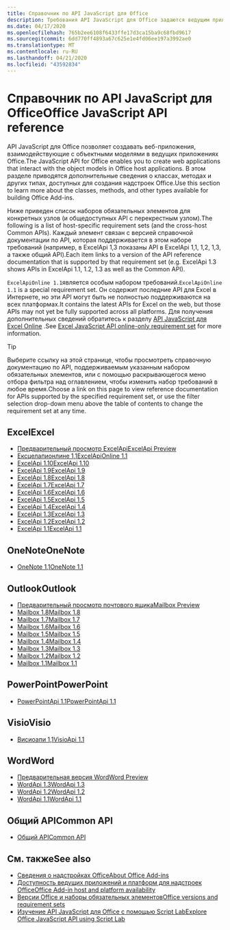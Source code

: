 ```yaml
---
title: Справочник по API JavaScript для Office
description: Требования API JavaScript для Office задаются ведущим приложением.
ms.date: 04/17/2020
ms.openlocfilehash: 765b2ee6108f6433ffe17d3ca15ba9c68fbd9617
ms.sourcegitcommit: 6dd770ff4893a67c625e1e4fd06ee197a3992ae0
ms.translationtype: MT
ms.contentlocale: ru-RU
ms.lasthandoff: 04/21/2020
ms.locfileid: "43592834"
---
```

# <a name="office-javascript-api-reference"></a><span data-ttu-id="7ca4f-103">Справочник по API JavaScript для Office</span><span class="sxs-lookup"><span data-stu-id="7ca4f-103">Office JavaScript API reference</span></span>

<span data-ttu-id="7ca4f-104">API JavaScript для Office позволяет создавать веб-приложения, взаимодействующие с объектными моделями в ведущих приложениях Office.</span><span class="sxs-lookup"><span data-stu-id="7ca4f-104">The JavaScript API for Office enables you to create web applications that interact with the object models in Office host applications.</span></span> <span data-ttu-id="7ca4f-105">В этом разделе приводятся дополнительные сведения о классах, методах и других типах, доступных для создания надстроек Office.</span><span class="sxs-lookup"><span data-stu-id="7ca4f-105">Use this section to learn more about the classes, methods, and other types available for building Office Add-ins.</span></span>

<span data-ttu-id="7ca4f-106">Ниже приведен список наборов обязательных элементов для конкретных узлов (и общедоступных API с перекрестным узлом).</span><span class="sxs-lookup"><span data-stu-id="7ca4f-106">The following is a list of host-specific requirement sets (and the cross-host Common APIs).</span></span> <span data-ttu-id="7ca4f-107">Каждый элемент связан с версией справочной документации по API, которая поддерживается в этом наборе требований (например, в ExcelApi 1,3 показаны API в ExcelApi 1,1, 1,2, 1,3, а также общий API).</span><span class="sxs-lookup"><span data-stu-id="7ca4f-107">Each item links to a version of the API reference documentation that is supported by that requirement set (e.g. ExcelApi 1.3 shows APIs in ExcelApi 1.1, 1.2, 1.3 as well as the Common API).</span></span>

<span data-ttu-id="7ca4f-108">`ExcelApiOnline 1.1`является особым набором требований.</span><span class="sxs-lookup"><span data-stu-id="7ca4f-108">`ExcelApiOnline 1.1` is a special requirement set.</span></span> <span data-ttu-id="7ca4f-109">Он содержит последние API для Excel в Интернете, но эти API могут быть не полностью поддерживаются на всех платформах.</span><span class="sxs-lookup"><span data-stu-id="7ca4f-109">It contains the latest APIs for Excel on the web, but those APIs may not yet be fully supported across all platforms.</span></span> <span data-ttu-id="7ca4f-110">Для получения дополнительных сведений обратитесь к разделу [API JavaScript для Excel Online](/office/dev/add-ins/reference/requirement-sets/excel-api-online-requirement-set) .</span><span class="sxs-lookup"><span data-stu-id="7ca4f-110">See [Excel JavaScript API online-only requirement set](/office/dev/add-ins/reference/requirement-sets/excel-api-online-requirement-set) for more information.</span></span>

> [!TIP]
> <span data-ttu-id="7ca4f-111">Выберите ссылку на этой странице, чтобы просмотреть справочную документацию по API, поддерживаемым указанным набором обязательных элементов, или с помощью раскрывающегося меню отбора фильтра над оглавлением, чтобы изменить набор требований в любое время.</span><span class="sxs-lookup"><span data-stu-id="7ca4f-111">Choose a link on this page to view reference documentation for APIs supported by the specified requirement set, or use the filter selection drop-down menu above the table of contents to change the requirement set at any time.</span></span>

## <a name="excel"></a><span data-ttu-id="7ca4f-112">Excel</span><span class="sxs-lookup"><span data-stu-id="7ca4f-112">Excel</span></span>

- [<span data-ttu-id="7ca4f-113">Предварительный просмотр ExcelApi</span><span class="sxs-lookup"><span data-stu-id="7ca4f-113">ExcelApi Preview</span></span>](/javascript/api/excel?view=excel-js-preview)
- [<span data-ttu-id="7ca4f-114">Ексцелапионлине 1,1</span><span class="sxs-lookup"><span data-stu-id="7ca4f-114">ExcelApiOnline 1.1</span></span>](/javascript/api/excel?view=excel-js-online)
- [<span data-ttu-id="7ca4f-115">ExcelApi 1.10</span><span class="sxs-lookup"><span data-stu-id="7ca4f-115">ExcelApi 1.10</span></span>](/javascript/api/excel?view=excel-js-1.10)
- [<span data-ttu-id="7ca4f-116">ExcelApi 1.9</span><span class="sxs-lookup"><span data-stu-id="7ca4f-116">ExcelApi 1.9</span></span>](/javascript/api/excel?view=excel-js-1.9)
- [<span data-ttu-id="7ca4f-117">ExcelApi 1.8</span><span class="sxs-lookup"><span data-stu-id="7ca4f-117">ExcelApi 1.8</span></span>](/javascript/api/excel?view=excel-js-1.8)
- [<span data-ttu-id="7ca4f-118">ExcelApi 1.7</span><span class="sxs-lookup"><span data-stu-id="7ca4f-118">ExcelApi 1.7</span></span>](/javascript/api/excel?view=excel-js-1.7)
- [<span data-ttu-id="7ca4f-119">ExcelApi 1.6</span><span class="sxs-lookup"><span data-stu-id="7ca4f-119">ExcelApi 1.6</span></span>](/javascript/api/excel?view=excel-js-1.6)
- [<span data-ttu-id="7ca4f-120">ExcelApi 1.5</span><span class="sxs-lookup"><span data-stu-id="7ca4f-120">ExcelApi 1.5</span></span>](/javascript/api/excel?view=excel-js-1.5)
- [<span data-ttu-id="7ca4f-121">ExcelApi 1.4</span><span class="sxs-lookup"><span data-stu-id="7ca4f-121">ExcelApi 1.4</span></span>](/javascript/api/excel?view=excel-js-1.4)
- [<span data-ttu-id="7ca4f-122">ExcelApi 1.3</span><span class="sxs-lookup"><span data-stu-id="7ca4f-122">ExcelApi 1.3</span></span>](/javascript/api/excel?view=excel-js-1.3)
- [<span data-ttu-id="7ca4f-123">ExcelApi 1.2</span><span class="sxs-lookup"><span data-stu-id="7ca4f-123">ExcelApi 1.2</span></span>](/javascript/api/excel?view=excel-js-1.2)
- [<span data-ttu-id="7ca4f-124">ExcelApi 1.1</span><span class="sxs-lookup"><span data-stu-id="7ca4f-124">ExcelApi 1.1</span></span>](/javascript/api/excel?view=excel-js-1.1)

## <a name="onenote"></a><span data-ttu-id="7ca4f-125">OneNote</span><span class="sxs-lookup"><span data-stu-id="7ca4f-125">OneNote</span></span>

- [<span data-ttu-id="7ca4f-126">OneNote 1,1</span><span class="sxs-lookup"><span data-stu-id="7ca4f-126">OneNote 1.1</span></span>](/javascript/api/onenote?view=onenote-js-1.1)

## <a name="outlook"></a><span data-ttu-id="7ca4f-127">Outlook</span><span class="sxs-lookup"><span data-stu-id="7ca4f-127">Outlook</span></span>

- [<span data-ttu-id="7ca4f-128">Предварительный просмотр почтового ящика</span><span class="sxs-lookup"><span data-stu-id="7ca4f-128">Mailbox Preview</span></span>](/javascript/api/outlook?view=outlook-js-preview)
- [<span data-ttu-id="7ca4f-129">Mailbox 1.8</span><span class="sxs-lookup"><span data-stu-id="7ca4f-129">Mailbox 1.8</span></span>](/javascript/api/outlook?view=outlook-js-1.8)
- [<span data-ttu-id="7ca4f-130">Mailbox 1.7</span><span class="sxs-lookup"><span data-stu-id="7ca4f-130">Mailbox 1.7</span></span>](/javascript/api/outlook?view=outlook-js-1.7)
- [<span data-ttu-id="7ca4f-131">Mailbox 1.6</span><span class="sxs-lookup"><span data-stu-id="7ca4f-131">Mailbox 1.6</span></span>](/javascript/api/outlook?view=outlook-js-1.6)
- [<span data-ttu-id="7ca4f-132">Mailbox 1.5</span><span class="sxs-lookup"><span data-stu-id="7ca4f-132">Mailbox 1.5</span></span>](/javascript/api/outlook?view=outlook-js-1.5)
- [<span data-ttu-id="7ca4f-133">Mailbox 1.4</span><span class="sxs-lookup"><span data-stu-id="7ca4f-133">Mailbox 1.4</span></span>](/javascript/api/outlook?view=outlook-js-1.4)
- [<span data-ttu-id="7ca4f-134">Mailbox 1.3</span><span class="sxs-lookup"><span data-stu-id="7ca4f-134">Mailbox 1.3</span></span>](/javascript/api/outlook?view=outlook-js-1.3)
- [<span data-ttu-id="7ca4f-135">Mailbox 1.2</span><span class="sxs-lookup"><span data-stu-id="7ca4f-135">Mailbox 1.2</span></span>](/javascript/api/outlook?view=outlook-js-1.2)
- [<span data-ttu-id="7ca4f-136">Mailbox 1.1</span><span class="sxs-lookup"><span data-stu-id="7ca4f-136">Mailbox 1.1</span></span>](/javascript/api/outlook?view=outlook-js-1.1)

## <a name="powerpoint"></a><span data-ttu-id="7ca4f-137">PowerPoint</span><span class="sxs-lookup"><span data-stu-id="7ca4f-137">PowerPoint</span></span>

- [<span data-ttu-id="7ca4f-138">PowerPointApi 1.1</span><span class="sxs-lookup"><span data-stu-id="7ca4f-138">PowerPointApi 1.1</span></span>](/javascript/api/powerpoint?view=powerpoint-js-1.1)

## <a name="visio"></a><span data-ttu-id="7ca4f-139">Visio</span><span class="sxs-lookup"><span data-stu-id="7ca4f-139">Visio</span></span>

- [<span data-ttu-id="7ca4f-140">Висиоапи 1,1</span><span class="sxs-lookup"><span data-stu-id="7ca4f-140">VisioApi 1.1</span></span>](/javascript/api/visio?view=visio-js-1.1)

## <a name="word"></a><span data-ttu-id="7ca4f-141">Word</span><span class="sxs-lookup"><span data-stu-id="7ca4f-141">Word</span></span>

- [<span data-ttu-id="7ca4f-142">Предварительная версия Word</span><span class="sxs-lookup"><span data-stu-id="7ca4f-142">Word Preview</span></span>](/javascript/api/word?view=word-js-preview)
- [<span data-ttu-id="7ca4f-143">WordApi 1.3</span><span class="sxs-lookup"><span data-stu-id="7ca4f-143">WordApi 1.3</span></span>](/javascript/api/word?view=word-js-1.3)
- [<span data-ttu-id="7ca4f-144">WordApi 1.2</span><span class="sxs-lookup"><span data-stu-id="7ca4f-144">WordApi 1.2</span></span>](/javascript/api/word?view=word-js-1.2)
- [<span data-ttu-id="7ca4f-145">WordApi 1.1</span><span class="sxs-lookup"><span data-stu-id="7ca4f-145">WordApi 1.1</span></span>](/javascript/api/word?view=word-js-1.1)

## <a name="common-api"></a><span data-ttu-id="7ca4f-146">Общий API</span><span class="sxs-lookup"><span data-stu-id="7ca4f-146">Common API</span></span>

- [<span data-ttu-id="7ca4f-147">Общий API</span><span class="sxs-lookup"><span data-stu-id="7ca4f-147">Common API</span></span>](/javascript/api/office?view=common-js)

## <a name="see-also"></a><span data-ttu-id="7ca4f-148">См. также</span><span class="sxs-lookup"><span data-stu-id="7ca4f-148">See also</span></span>

- [<span data-ttu-id="7ca4f-149">Сведения о надстройках Office</span><span class="sxs-lookup"><span data-stu-id="7ca4f-149">About Office Add-ins</span></span>](/office/dev/add-ins/overview)
- [<span data-ttu-id="7ca4f-150">Доступность ведущих приложений и платформ для надстроек Office</span><span class="sxs-lookup"><span data-stu-id="7ca4f-150">Office Add-in host and platform availability</span></span>](/office/dev/add-ins/overview/office-add-in-availability)
- [<span data-ttu-id="7ca4f-151">Версии Office и наборы обязательных элементов</span><span class="sxs-lookup"><span data-stu-id="7ca4f-151">Office versions and requirement sets</span></span>](/office/dev/add-ins/develop/office-versions-and-requirement-sets)
- [<span data-ttu-id="7ca4f-152">Изучение API JavaScript для Office с помощью Script Lab</span><span class="sxs-lookup"><span data-stu-id="7ca4f-152">Explore Office JavaScript API using Script Lab</span></span>](/office/dev/add-ins/overview/explore-with-script-lab)
